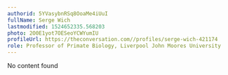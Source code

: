 ```yaml
---
authorid: 5YVasybnRSq8OoaMe4iUuI
fullName: Serge Wich
lastmodified: 1524652335.568203
photo: 2O0E1yot7OESeoYCWYumIU
profileUrl: https://theconversation.com//profiles/serge-wich-421174
role: Professor of Primate Biology, Liverpool John Moores University
---
```

No content found